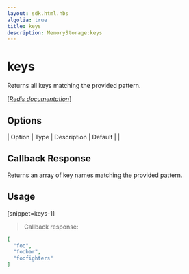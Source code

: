 ```yaml
---
layout: sdk.html.hbs
algolia: true
title: keys
description: MemoryStorage:keys
---
```


  

# keys
Returns all keys matching the provided pattern.

[[_Redis documentation_]](https://redis.io/commands/keys)


## Options

| Option | Type | Description | Default |
|
## Callback Response

Returns an array of key names matching the provided pattern.

## Usage

[snippet=keys-1]
> Callback response:

```json
[
  "foo",
  "foobar",
  "foofighters"
]
```